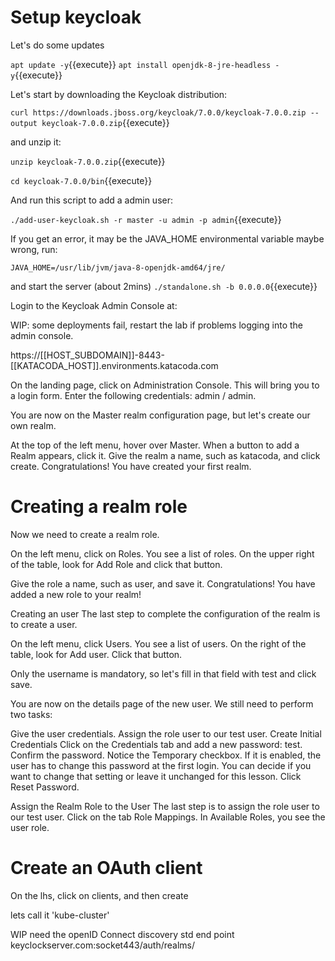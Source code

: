 # Setup keycloak

Let's do some updates

`apt update -y`{{execute}}
`apt install openjdk-8-jre-headless -y`{{execute}}


Let's start by downloading the Keycloak distribution:

`curl https://downloads.jboss.org/keycloak/7.0.0/keycloak-7.0.0.zip --output keycloak-7.0.0.zip`{{execute}}

and unzip it:

`unzip keycloak-7.0.0.zip`{{execute}}

`cd keycloak-7.0.0/bin`{{execute}}

And run this script to add a admin user:

`./add-user-keycloak.sh -r master -u admin -p admin`{{execute}}

If you get an error, it may be the JAVA_HOME environmental variable maybe wrong, run:


`JAVA_HOME=/usr/lib/jvm/java-8-openjdk-amd64/jre/`

and start the server (about 2mins)
`./standalone.sh -b 0.0.0.0`{{execute}}


Login to the Keycloak Admin Console at:

WIP: some deployments fail, restart the lab if problems logging into the admin console.

https://[[HOST_SUBDOMAIN]]-8443-[[KATACODA_HOST]].environments.katacoda.com


On the landing page, click on Administration Console. This will bring you to a login form. Enter the following credentials: admin / admin.

You are now on the Master realm configuration page, but let's create our own realm.

At the top of the left menu, hover over Master. When a button to add a Realm appears, click it. Give the realm a name, such as katacoda, and click create. Congratulations! You have created your first realm.


# Creating a realm role

Now we need to create a realm role.

On the left menu, click on Roles. You see a list of roles. On the upper right of the table, look for Add Role and click that button.

Give the role a name, such as user, and save it. Congratulations! You have added a new role to your realm!


Creating an user
The last step to complete the configuration of the realm is to create a user.

On the left menu, click Users. You see a list of users. On the right of the table, look for Add user. Click that button.

Only the username is mandatory, so let's fill in that field with test and click save.

You are now on the details page of the new user. We still need to perform two tasks:

Give the user credentials.
Assign the role user to our test user.
Create Initial Credentials
Click on the Credentials tab and add a new password: test. Confirm the password. Notice the Temporary checkbox. If it is enabled, the user has to change this password at the first login. You can decide if you want to change that setting or leave it unchanged for this lesson. Click Reset Password.

Assign the Realm Role to the User
The last step is to assign the role user to our test user. Click on the tab Role Mappings. In Available Roles, you see the user role.

# Create an OAuth client

On the lhs, click on clients, and then create

lets call it 'kube-cluster'

WIP need the openID Connect discovery std end point keyclockserver.com:socket443/auth/realms/<realmName>

